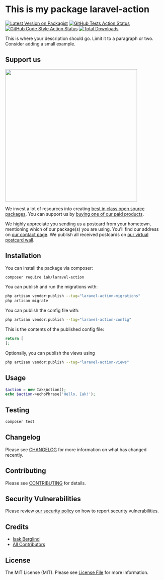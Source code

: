 # This is my package laravel-action

[![Latest Version on Packagist](https://img.shields.io/packagist/v/iak/laravel-action.svg?style=flat-square)](https://packagist.org/packages/iak/laravel-action)
[![GitHub Tests Action Status](https://img.shields.io/github/actions/workflow/status/iak/laravel-action/run-tests.yml?branch=main&label=tests&style=flat-square)](https://github.com/iak/laravel-action/actions?query=workflow%3Arun-tests+branch%3Amain)
[![GitHub Code Style Action Status](https://img.shields.io/github/actions/workflow/status/iak/laravel-action/fix-php-code-style-issues.yml?branch=main&label=code%20style&style=flat-square)](https://github.com/iak/laravel-action/actions?query=workflow%3A"Fix+PHP+code+style+issues"+branch%3Amain)
[![Total Downloads](https://img.shields.io/packagist/dt/iak/laravel-action.svg?style=flat-square)](https://packagist.org/packages/iak/laravel-action)

This is where your description should go. Limit it to a paragraph or two. Consider adding a small example.

## Support us

[<img src="https://github-ads.s3.eu-central-1.amazonaws.com/laravel-action.jpg?t=1" width="419px" />](https://spatie.be/github-ad-click/laravel-action)

We invest a lot of resources into creating [best in class open source packages](https://spatie.be/open-source). You can support us by [buying one of our paid products](https://spatie.be/open-source/support-us).

We highly appreciate you sending us a postcard from your hometown, mentioning which of our package(s) you are using. You'll find our address on [our contact page](https://spatie.be/about-us). We publish all received postcards on [our virtual postcard wall](https://spatie.be/open-source/postcards).

## Installation

You can install the package via composer:

```bash
composer require iak/laravel-action
```

You can publish and run the migrations with:

```bash
php artisan vendor:publish --tag="laravel-action-migrations"
php artisan migrate
```

You can publish the config file with:

```bash
php artisan vendor:publish --tag="laravel-action-config"
```

This is the contents of the published config file:

```php
return [
];
```

Optionally, you can publish the views using

```bash
php artisan vendor:publish --tag="laravel-action-views"
```

## Usage

```php
$action = new Iak\Action();
echo $action->echoPhrase('Hello, Iak!');
```

## Testing

```bash
composer test
```

## Changelog

Please see [CHANGELOG](CHANGELOG.md) for more information on what has changed recently.

## Contributing

Please see [CONTRIBUTING](CONTRIBUTING.md) for details.

## Security Vulnerabilities

Please review [our security policy](../../security/policy) on how to report security vulnerabilities.

## Credits

- [Isak Berglind](https://github.com/iak)
- [All Contributors](../../contributors)

## License

The MIT License (MIT). Please see [License File](LICENSE.md) for more information.
